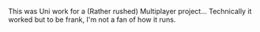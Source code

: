 This was Uni work for a (Rather rushed) Multiplayer project... 
Technically it worked but to be frank, I'm not a fan of how it runs.
